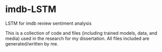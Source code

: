# imdb-LSTM
LSTM for imdb review sentiment analysis

This is a collection of code and files (including trained models, data, and media) used in the research for my dissertation. 
All files included are generated/written by me.
